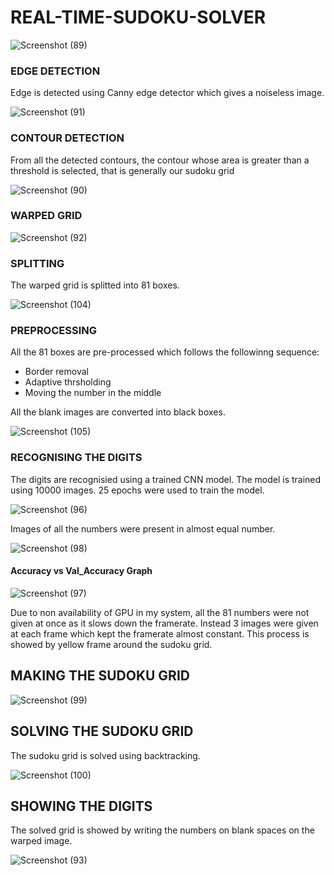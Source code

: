 # REAL-TIME-SUDOKU-SOLVER

![Screenshot (89)](https://user-images.githubusercontent.com/60431758/113689933-7b4aa280-96e8-11eb-838a-4726d47abf68.png)<br>


### EDGE DETECTION

Edge is detected using Canny edge detector which gives a noiseless image.

![Screenshot (91)](https://user-images.githubusercontent.com/60431758/113690017-974e4400-96e8-11eb-94f9-eecd3a99fb93.png)<br>


### CONTOUR DETECTION

From all the detected contours, the contour whose area is greater than a threshold is selected, that is generally our sudoku grid

![Screenshot (90)](https://user-images.githubusercontent.com/60431758/113690389-f613bd80-96e8-11eb-8bd7-90ed18f90c57.png)<br>


### WARPED GRID

![Screenshot (92)](https://user-images.githubusercontent.com/60431758/113690716-5276dd00-96e9-11eb-9ee2-d6c633766ee1.png)<br>


### SPLITTING

The warped grid is splitted into 81 boxes.

![Screenshot (104)](https://user-images.githubusercontent.com/60431758/113702144-bfdd3a80-96f6-11eb-9381-4bbc8eb780c6.png)<br>


### PREPROCESSING

All the 81 boxes are pre-processed which follows the followinng sequence:
- Border removal
- Adaptive thrsholding
- Moving the number in the middle

All the blank images are converted into black boxes.

![Screenshot (105)](https://user-images.githubusercontent.com/60431758/113702174-c5d31b80-96f6-11eb-9aef-1e336bdb8614.png)<br>


### RECOGNISING THE DIGITS

The digits are recognisied using a trained CNN model. The model is trained using 10000 images. 25 epochs were used to train the model.

![Screenshot (96)](https://user-images.githubusercontent.com/60431758/113702391-1185c500-96f7-11eb-96f4-eed8c465317e.png)<br>

Images of all the numbers were present in almost equal number.

![Screenshot (98)](https://user-images.githubusercontent.com/60431758/113702559-4d208f00-96f7-11eb-8f6e-6802556e6875.png)<br>

#### Accuracy vs Val_Accuracy Graph

![Screenshot (97)](https://user-images.githubusercontent.com/60431758/113704106-590d5080-96f9-11eb-9392-4fa71a1ffd40.png)

Due to non availability of GPU in my system, all the 81 numbers were not given at once as it slows down the framerate. Instead 3 images were given at each frame which kept the framerate almost constant. This process is showed by yellow frame around the sudoku grid.

## MAKING THE SUDOKU GRID

![Screenshot (99)](https://user-images.githubusercontent.com/60431758/113705764-73482e00-96fb-11eb-8b04-df58d3a49871.png)

## SOLVING THE SUDOKU GRID

The sudoku grid is solved using backtracking.

![Screenshot (100)](https://user-images.githubusercontent.com/60431758/113705803-7fcc8680-96fb-11eb-8490-eb37f39519e9.png)

## SHOWING THE DIGITS

The solved grid is showed by writing the numbers on blank spaces on the warped image.

![Screenshot (93)](https://user-images.githubusercontent.com/60431758/113706109-ea7dc200-96fb-11eb-85cd-d71b6bfecf7b.png)



















